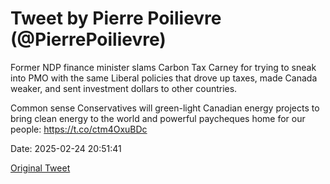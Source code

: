# Tweet by Pierre Poilievre (@PierrePoilievre)

Former NDP finance minister slams Carbon Tax Carney for trying to sneak into PMO with the same Liberal policies that drove up taxes, made Canada weaker, and sent investment dollars to other countries. 

Common sense Conservatives will green-light Canadian energy projects to bring clean energy to the world and powerful paycheques home for our people: https://t.co/ctm4OxuBDc

Date: 2025-02-24 20:51:41

[Original Tweet](https://x.com/PierrePoilievre/status/1894128086544761103)
